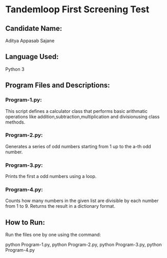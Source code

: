 # Tandemloop First Screening Test

## Candidate Name: 
Aditya Appasab Sajane

## Language Used:
Python 3

## Program Files and Descriptions:

### Program-1.py:
This script defines a calculator class that performs basic arithmatic operations like addition,subtraction,multiplication and divisionusing class methods.

### Program-2.py:
Generates a series of odd numbers starting from 1 up to the a-th odd number.

### Program-3.py:
Prints the first a odd numbers using a loop.

### Program-4.py:
Counts how many numbers in the given list are divisible by each number from 1 to 9. Returns the result in a dictionary format.

## How to Run:
Run the files one by one using the command:

python Program-1.py, 
python Program-2.py,
python Program-3.py,
python Program-4.py
